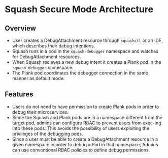 
# Squash Secure Mode Architecture

## Overview

- User creates a DebugAttachment resource through `squashctl` or an IDE, which describes their debug intentions.
- Squash runs in a pod in the `squash-debugger` namespace and watches for DebugAttachment resources.
- When Squash recieves a new debug intent it creates a Plank pod in the `squash-debugger` namespace.
- The Plank pod coordinates the debugger connection in the same manner as default mode.

## Features

- Users do not need to have permission to create Plank pods in order to debug their microservices.
- Since the Squash and Plank pods are in a namespace different from the target pod, admins can configure RBAC to prevent users from exec-ing into these pods. This avoids the possibility of users exploiting the privileges of the debugging pods.
- Since a user must be able to create a DebugAttachment resource in a given namespace in order to debug a Pod in that namespace, Admins can use conventional RBAC policies to define debug permissions.
